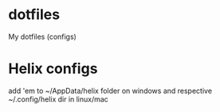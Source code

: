 # dotfiles
My dotfiles (configs)

# Helix configs
add 'em to ~/AppData/helix folder on windows and respective ~/.config/helix dir in linux/mac
